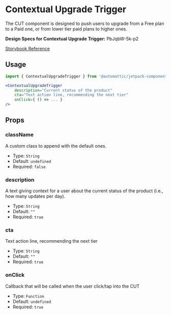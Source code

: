 # Contextual Upgrade Trigger

The CUT component is designed to push users to upgrade from a Free plan to a Paid one, or from lower tier paid plans to higher ones.

**Design Specs for Contextual Upgrade Trigger:** PbJqbW-5k-p2

[ Storybook Reference ](https://automattic.github.io/jetpack-storybook/?path=/story/js-packages-components-contextual-upgrade-trigger--default)

## Usage

```jsx
import { ContextualUpgradeTrigger } from '@automattic/jetpack-components';

<ContextualUpgradeTrigger
	description="Current status of the product"
	cta="Text action line, recommending the next tier"
	onClick={ () => ... }
/>
```

## Props

### className

A custom class to append with the default ones.

- Type: `String`
- Default: `undefined`
- Required: `false`

### description

A text giving context for a user about the current status of the product (i.e., how many updates per day).

- Type: `String`
- Default: `""`
- Required: `true`

### cta

Text action line, recommending the next tier

- Type: `String`
- Default: `""`
- Required: `true`

### onClick

Callback that will be called when the user click/tap into the CUT

- Type: `Function`
- Default: `undefined`
- Required: `true`
